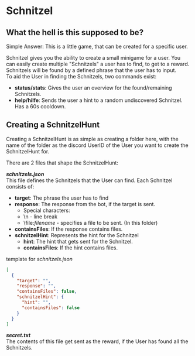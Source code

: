 # Schnitzel

## What the hell is this supposed to be?
Simple Answer: This is a little game, that can be created for a specific
user.


Schnitzel gives you the ability to create a small minigame for a user. You
can easily create multiple "Schnitzels" a user has to find, to get to a
reward. Schnitzels will be found by a defined phrase that the user has to
input.  
To aid the User in finding the Schnitzels, two commands exist:
- **status/stats**: Gives the user an overview for the found/remaining
                    Schnitzels.
- **help/hilfe**:   Sends the user a hint to a random undiscovered
                    Schnitzel. Has a 60s cooldown.


## Creating a SchnitzelHunt
Creating a SchnitzelHunt is as simple as creating a folder here,
with the name of the folder as the discord UserID of the User you want to
create the SchnitzelHunt for.

There are 2 files that shape the SchnitzelHunt:

***schnitzels.json***  
This file defines the Schnitzels that the User can find. Each Schnitzel
consists of: 
- **target**:           The phrase the user has to find
- **response**:         The response from the bot, if the target is sent.
    - Special characters:
    - \n - line break
    - \file:*filename* - specifies a file to be sent. (In this folder)
- **containsFiles**:    If the response contains files.
- **schnitzelHint**:    Represents the hint for the Schnitzel
    - **hint**:             The hint that gets sent for the Schnitzel.
    - **containsFiles**:    If the hint contains files.

template for *schnitzels.json*
```json
[
  {
    "target": "",
    "response": "",
    "containsFiles": false,
    "schnitzelHint": {
      "hint": "",
      "containsFiles": false
    }
  }
]
```

***secret.txt***  
The contents of this file get sent as the reward, if the User has found all
the Schnitzels.
